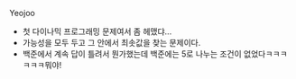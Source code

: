 Yeojoo
- 첫 다이나믹 프로그래밍 문제여서 좀 헤맸댜...
- 가능성을 모두 두고 그 안에서 최솟값을 찾는 문제이다.
- 백준에서 계속 답이 틀려서 뭔가했는데 백준에는 5로 나누는 조건이 없었다ㅋㅋㅋㅋㅋㅋ뭐야!